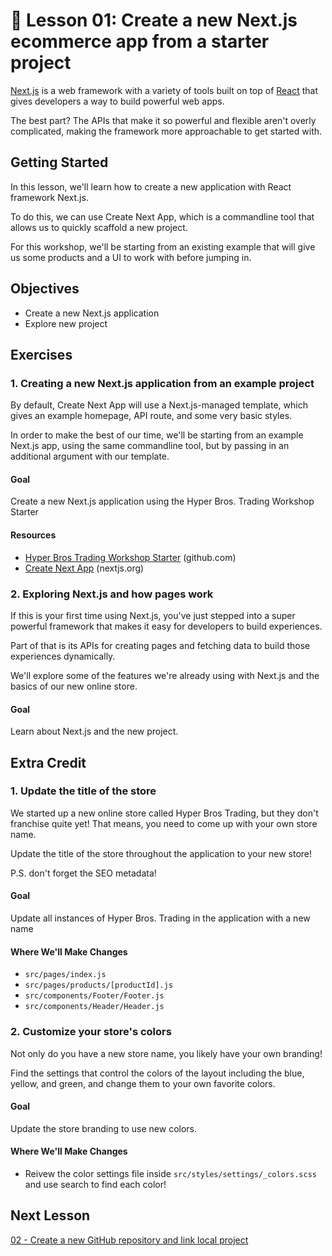 # 📓 Lesson 01: Create a new Next.js ecommerce app from a starter project

[Next.js](https://nextjs.org/) is a web framework with a variety of tools built on top of [React](https://reactjs.org/) that gives developers a way to build powerful web apps.

The best part? The APIs that make it so powerful and flexible aren't overly complicated, making the framework more approachable to get started with. 

## Getting Started

In this lesson, we'll learn how to create a new application with React framework Next.js.

To do this, we can use Create Next App, which is a commandline tool that allows us to quickly scaffold a new project.

For this workshop, we'll be starting from an existing example that will give us some products and a UI to work with before jumping in.

## Objectives
* Create a new Next.js application
* Explore new project

## Exercises

### 1. Creating a new Next.js application from an example project

By default, Create Next App will use a Next.js-managed template, which gives an example homepage, API route, and some very basic styles.

In order to make the best of our time, we'll be starting from an example Next.js app, using the same commandline tool, but by passing in an additional argument with our template.

#### Goal

Create a new Next.js application using the Hyper Bros. Trading Workshop Starter

#### Resources
* [Hyper Bros Trading Workshop Starter](https://github.com/colbyfayock/hyper-bros-trading-workshop-starter) (github.com)
* [Create Next App](https://nextjs.org/docs/api-reference/create-next-app) (nextjs.org)

### 2. Exploring Next.js and how pages work 

If this is your first time using Next.js, you've just stepped into a super powerful framework that makes it easy for developers to build experiences.

Part of that is its APIs for creating pages and fetching data to build those experiences dynamically.

We'll explore some of the features we're already using with Next.js and the basics of our new online store.

#### Goal

Learn about Next.js and the new project.

## Extra Credit

### 1. Update the title of the store

We started up a new online store called Hyper Bros Trading, but they don't franchise quite yet! That means, you need to come up with your own store name.

Update the title of the store throughout the application to your new store!

P.S. don't forget the SEO metadata!

#### Goal

Update all instances of Hyper Bros. Trading in the application with a new name

#### Where We'll Make Changes
* `src/pages/index.js`
* `src/pages/products/[productId].js`
* `src/components/Footer/Footer.js`
* `src/components/Header/Header.js`

### 2. Customize your store's colors

Not only do you have a new store name, you likely have your own branding!

Find the settings that control the colors of the layout including the blue, yellow, and green, and change them to your own favorite colors.

#### Goal

Update the store branding to use new colors.

#### Where We'll Make Changes
* Reivew the color settings file inside `src/styles/settings/_colors.scss` and use search to find each color!


## Next Lesson

[02 - Create a new GitHub repository and link local project](https://github.com/colbyfayock/hyper-bros-trading-workshop/blob/main/lessons/02%20-%20Create%20a%20new%20GitHub%20repository%20and%20link%20local%20project.md)
